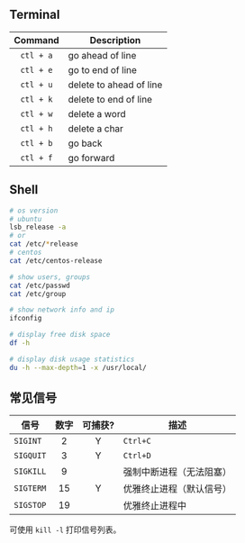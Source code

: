 ## Terminal

| Command | Description |
| :-----: | ----------- |
| `ctl + a` | go ahead of line |
| `ctl + e` | go to end of line |
| `ctl + u` | delete to ahead of line |
| `ctl + k` | delete to end of line |
| `ctl + w` | delete a word |
| `ctl + h` | delete a char |
| `ctl + b` | go back |
| `ctl + f` | go forward |

## Shell

```sh
# os version
# ubuntu
lsb_release -a
# or
cat /etc/*release
# centos
cat /etc/centos-release

# show users, groups
cat /etc/passwd
cat /etc/group

# show network info and ip
ifconfig
```

```sh
# display free disk space
df -h

# display disk usage statistics
du -h --max-depth=1 -x /usr/local/
```

## 常见信号

| 信号 | 数字 | 可捕获? | 描述 |
| - | :-: | :-: | - |
| `SIGINT` | 2 | Y | `Ctrl+C` | 中断进程 |
| `SIGQUIT` | 3 | Y | `Ctrl+D` | 中断进程 |
| `SIGKILL` | 9 | | 强制中断进程（无法阻塞） |
| `SIGTERM` | 15 | Y | 优雅终止进程（默认信号） |
| `SIGSTOP` | 19 | | 优雅终止进程中 |

可使用 `kill -l` 打印信号列表。
